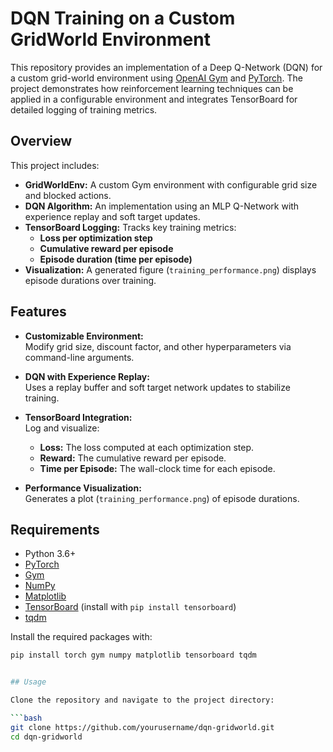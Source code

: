 # DQN Training on a Custom GridWorld Environment

This repository provides an implementation of a Deep Q-Network (DQN) for a custom grid-world environment using [OpenAI Gym](https://gym.openai.com/) and [PyTorch](https://pytorch.org/). The project demonstrates how reinforcement learning techniques can be applied in a configurable environment and integrates TensorBoard for detailed logging of training metrics.

## Overview

This project includes:
- **GridWorldEnv:** A custom Gym environment with configurable grid size and blocked actions.
- **DQN Algorithm:** An implementation using an MLP Q-Network with experience replay and soft target updates.
- **TensorBoard Logging:** Tracks key training metrics:
  - **Loss per optimization step**
  - **Cumulative reward per episode**
  - **Episode duration (time per episode)**
- **Visualization:** A generated figure (`training_performance.png`) displays episode durations over training.

## Features

- **Customizable Environment:**  
  Modify grid size, discount factor, and other hyperparameters via command-line arguments.
  
- **DQN with Experience Replay:**  
  Uses a replay buffer and soft target network updates to stabilize training.
  
- **TensorBoard Integration:**  
  Log and visualize:
  - **Loss:** The loss computed at each optimization step.
  - **Reward:** The cumulative reward per episode.
  - **Time per Episode:** The wall-clock time for each episode.
  
- **Performance Visualization:**  
  Generates a plot (`training_performance.png`) of episode durations.

## Requirements

- Python 3.6+
- [PyTorch](https://pytorch.org/)
- [Gym](https://github.com/openai/gym)
- [NumPy](https://numpy.org/)
- [Matplotlib](https://matplotlib.org/)
- [TensorBoard](https://www.tensorflow.org/tensorboard) (install with `pip install tensorboard`)
- [tqdm](https://github.com/tqdm/tqdm)

Install the required packages with:

```bash
pip install torch gym numpy matplotlib tensorboard tqdm


## Usage

Clone the repository and navigate to the project directory:

```bash
git clone https://github.com/yourusername/dqn-gridworld.git
cd dqn-gridworld
